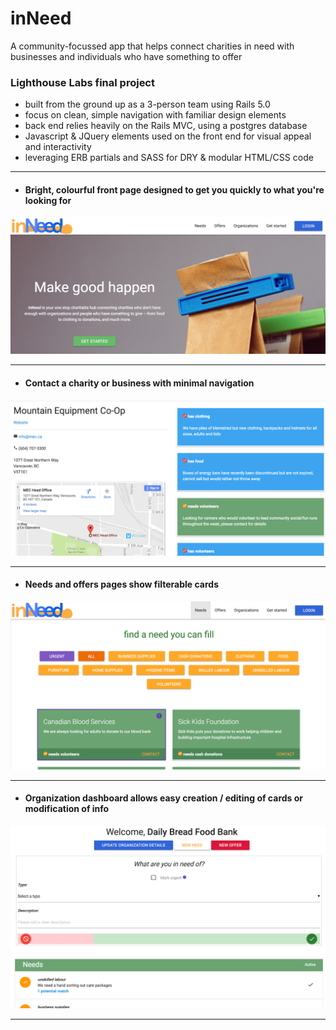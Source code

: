 # inNeed

A community-focussed app that helps connect charities in need with businesses and individuals who have something to offer

### Lighthouse Labs final project
- built from the ground up as a 3-person team using Rails 5.0
- focus on clean, simple navigation with familiar design elements
- back end relies heavily on the Rails MVC, using a postgres database
- Javascript & JQuery elements used on the front end for visual appeal and interactivity
- leveraging ERB partials and SASS for DRY & modular HTML/CSS code
***

* #### Bright, colourful front page designed to get you quickly to what you're looking for
![front page](https://raw.githubusercontent.com/csawala/lhl-final-project/demo/demo-images/front-page.png)
***

* #### Contact a charity or business with minimal navigation
![front page](https://raw.githubusercontent.com/csawala/lhl-final-project/demo/demo-images/contact.png)
***

* #### Needs and offers pages show filterable cards
![front page](https://raw.githubusercontent.com/csawala/lhl-final-project/demo/demo-images/needs.png)
***


* #### Organization dashboard allows easy creation / editing of cards or modification of info
![front page](https://raw.githubusercontent.com/csawala/lhl-final-project/demo/demo-images/dashboard.png)
***

